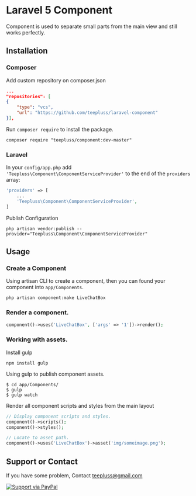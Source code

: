 # Laravel 5 Component

Component is used to separate small parts from the main view and still works perfectly.

## Installation

### Composer

Add custom repository on composer.json

~~~json
...
"repositories": [
{
    "type": "vcs",
    "url": "https://github.com/teepluss/laravel-component"
}],
~~~

Run `composer require` to install the package.

~~~shell
composer require "teepluss/component:dev-master"
~~~

### Laravel

In your `config/app.php` add `'Teepluss\Component\ComponentServiceProvider'` to the end of the `providers` array:

~~~php
'providers' => [
    ...
    'Teepluss\Component\ComponentServiceProvider',
]
~~~

Publish Configuration

~~~shell
php artisan vendor:publish --provider="Teepluss\Component\ComponentServiceProvider"
~~~

## Usage

### Create a Component

Using artisan CLI to create a component, then you can found your component into `app/Components`.

~~~shell
php artisan component:make LiveChatBox
~~~

### Render a component.

~~~php
component()->uses('LiveChatBox', ['args' => '1'])->render();
~~~

### Working with assets.

Install gulp

~~~shell
npm install gulp
~~~

Using gulp to publish component assets.

~~~shell
$ cd app/Components/
$ gulp
$ gulp watch
~~~

Render all component scripts and styles from the main layout

~~~php
// Display component scripts and styles.
component()->scripts();
component()->styles();

// Locate to asset path.
component()->uses('LiveChatBox')->asset('img/someimage.png');
~~~

## Support or Contact

If you have some problem, Contact teepluss@gmail.com

[![Support via PayPal](https://rawgithub.com/chris---/Donation-Badges/master/paypal.jpeg)](https://www.paypal.com/cgi-bin/webscr?cmd=_s-xclick&hosted_button_id=9GEC8J7FAG6JA)
